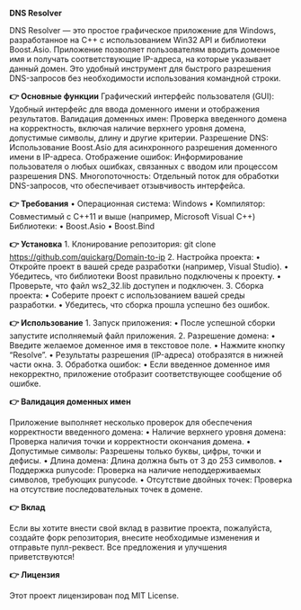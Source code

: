 **DNS Resolver**

DNS Resolver — это простое графическое приложение для Windows, разработанное на C++ с использованием Win32 API и библиотеки Boost.Asio. 
Приложение позволяет пользователям вводить доменное имя и получать соответствующие IP-адреса, на которые указывает данный домен. 
Это удобный инструмент для быстрого разрешения DNS-запросов без необходимости использования командной строки.

**👉 Основные функции**
Графический интерфейс пользователя (GUI): Удобный интерфейс для ввода доменного имени и отображения результатов.
Валидация доменных имен: Проверка введенного домена на корректность, включая наличие верхнего уровня домена, допустимые символы, длину и другие критерии.
Разрешение DNS: Использование Boost.Asio для асинхронного разрешения доменного имени в IP-адреса.
Отображение ошибок: Информирование пользователя о любых ошибках, связанных с вводом или процессом разрешения DNS.
Многопоточность: Отдельный поток для обработки DNS-запросов, что обеспечивает отзывчивость интерфейса.

**👉 Требования**
	•	Операционная система: Windows
	•	Компилятор: Совместимый с C++11 и выше (например, Microsoft Visual C++)
	Библиотеки:
	•	Boost.Asio
	•	Boost.Bind
 
**👉 Установка**
	1.	Клонирование репозитория:
git clone https://github.com/quickarg/Domain-to-ip
	2.	Настройка проекта:
	•	Откройте проект в вашей среде разработки (например, Visual Studio).
	•	Убедитесь, что библиотеки Boost правильно подключены к проекту.
	•	Проверьте, что файл ws2_32.lib доступен и подключен.
	3.	Сборка проекта:
	•	Соберите проект с использованием вашей среды разработки.
	•	Убедитесь, что сборка прошла успешно без ошибок.

**👉 Использование**
	1.	Запуск приложения:
	•	После успешной сборки запустите исполняемый файл приложения.
	2.	Разрешение домена:
	•	Введите желаемое доменное имя в текстовое поле.
	•	Нажмите кнопку “Resolve”.
	•	Результаты разрешения (IP-адреса) отобразятся в нижней части окна.
	3.	Обработка ошибок:
	•	Если введенное доменное имя некорректно, приложение отобразит соответствующее сообщение об ошибке.

**👉 Валидация доменных имен**

Приложение выполняет несколько проверок для обеспечения корректности введенного домена:
	•	Наличие верхнего уровня домена: Проверка наличия точки и корректности окончания домена.
	•	Допустимые символы: Разрешены только буквы, цифры, точки и дефисы.
	•	Длина домена: Длина должна быть от 3 до 253 символов.
	•	Поддержка punycode: Проверка на наличие неподдерживаемых символов, требующих punycode.
	•	Отсутствие двойных точек: Проверка на отсутствие последовательных точек в домене.

**👉 Вклад**

Если вы хотите внести свой вклад в развитие проекта, пожалуйста, создайте форк репозитория, внесите необходимые изменения и отправьте пулл-реквест. Все предложения и улучшения приветствуются!

**👉 Лицензия**

Этот проект лицензирован под MIT License.
